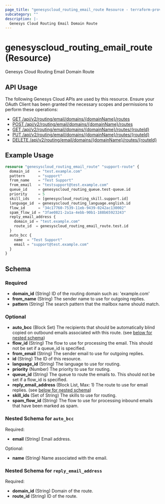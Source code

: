 ```yaml
---
page_title: "genesyscloud_routing_email_route Resource - terraform-provider-genesyscloud"
subcategory: ""
description: |-
  Genesys Cloud Routing Email Domain Route
---
```

# genesyscloud_routing_email_route (Resource)

Genesys Cloud Routing Email Domain Route

## API Usage
The following Genesys Cloud APIs are used by this resource. Ensure your OAuth Client has been granted the necessary scopes and permissions to perform these operations:

* [GET /api/v2/routing/email/domains/{domainName}/routes](https://developer.mypurecloud.com/api/rest/v2/routing/#get-api-v2-routing-email-domains--domainName--routes)
* [POST /api/v2/routing/email/domains/{domainName}/routes](https://developer.mypurecloud.com/api/rest/v2/routing/#post-api-v2-routing-email-domains--domainName--routes)
* [GET /api/v2/routing/email/domains/{domainName}/routes/{routeId}](https://developer.mypurecloud.com/api/rest/v2/routing/#get-api-v2-routing-email-domains--domainName--routes--routeId-)
* [PUT /api/v2/routing/email/domains/{domainName}/routes/{routeId}](https://developer.mypurecloud.com/api/rest/v2/routing/#put-api-v2-routing-email-domains--domainName--routes--routeId-)
* [DELETE /api/v2/routing/email/domains/{domainName}/routes/{routeId}](https://developer.mypurecloud.com/api/rest/v2/routing/#delete-api-v2-routing-email-domains--domainName--routes--routeId-)

## Example Usage

```terraform
resource "genesyscloud_routing_email_route" "support-route" {
  domain_id    = "test.example.com"
  pattern      = "support"
  from_name    = "Test Support"
  from_email   = "testsupport@test.example.com"
  queue_id     = genesyscloud_routing_queue.test-queue.id
  priority     = 5
  skill_ids    = [genesyscloud_routing_skill.support.id]
  language_id  = genesyscloud_routing_language.english.id
  flow_id      = "34c17760-7539-11eb-9439-0242ac130002"
  spam_flow_id = "3fae0821-2a1a-4ebb-90b1-188b65923243"
  reply_email_address {
    domain_id = "test.example.com"
    route_id  = genesyscloud_routing_email_route.test.id
  }
  auto_bcc {
    name  = "Test Support"
    email = "support@test.example.com"
  }
}
```

<!-- schema generated by tfplugindocs -->
## Schema

### Required

- **domain_id** (String) ID of the routing domain such as: 'example.com'
- **from_name** (String) The sender name to use for outgoing replies.
- **pattern** (String) The search pattern that the mailbox name should match.

### Optional

- **auto_bcc** (Block Set) The recipients that should be automatically blind copied on outbound emails associated with this route. (see [below for nested schema](#nestedblock--auto_bcc))
- **flow_id** (String) The flow to use for processing the email. This should not be set if a queue_id is specified.
- **from_email** (String) The sender email to use for outgoing replies.
- **id** (String) The ID of this resource.
- **language_id** (String) The language to use for routing.
- **priority** (Number) The priority to use for routing.
- **queue_id** (String) The queue to route the emails to. This should not be set if a flow_id is specified.
- **reply_email_address** (Block List, Max: 1) The route to use for email replies. (see [below for nested schema](#nestedblock--reply_email_address))
- **skill_ids** (Set of String) The skills to use for routing.
- **spam_flow_id** (String) The flow to use for processing inbound emails that have been marked as spam.

<a id="nestedblock--auto_bcc"></a>
### Nested Schema for `auto_bcc`

Required:

- **email** (String) Email address.

Optional:

- **name** (String) Name associated with the email.


<a id="nestedblock--reply_email_address"></a>
### Nested Schema for `reply_email_address`

Required:

- **domain_id** (String) Domain of the route.
- **route_id** (String) ID of the route.

